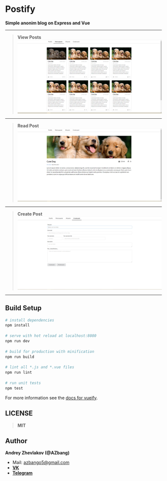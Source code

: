 # Postify
**Simple anonim blog on Express and Vue**

------


> **View Posts**
![img1](https://github.com/AZbang/media-storage/blob/master/Postify/img1.PNG)

-------

> **Read Post**
![img2](https://github.com/AZbang/media-storage/blob/master/Postify/img2.PNG)

-------

> **Create Post**
![img3](https://github.com/AZbang/media-storage/blob/master/Postify/img3.PNG)

-------

## Build Setup

``` bash
# install dependencies
npm install

# serve with hot reload at localhost:8080
npm run dev

# build for production with minification
npm run build

# lint all *.js and *.vue files
npm run lint

# run unit tests
npm test
```

For more information see the [docs for vueify](https://github.com/vuejs/vueify).


## LICENSE
> **MIT**

## Author
**Andrey Zhevlakov (@AZbang)**
* Mail: azbango5@gmail.com
* __[VK](https://vk.com/id216312691)__
* __[Telegram](https://telegram.me/AZbang)__
